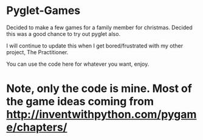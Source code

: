 Pyglet-Games
============

Decided to make a few games for a family member for christmas. Decided this was a good chance to try out pyglet also.

I will continue to update this when I get bored/frustrated with my other project, The Practitioner.

You can use the code here for whatever you want, enjoy.


# Note, only the code is mine. Most of the game ideas coming from http://inventwithpython.com/pygame/chapters/

